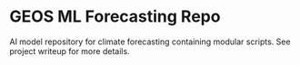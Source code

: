 # GEOS ML Forecasting Repo
AI model repository for climate forecasting containing modular scripts. See project writeup for more details.
